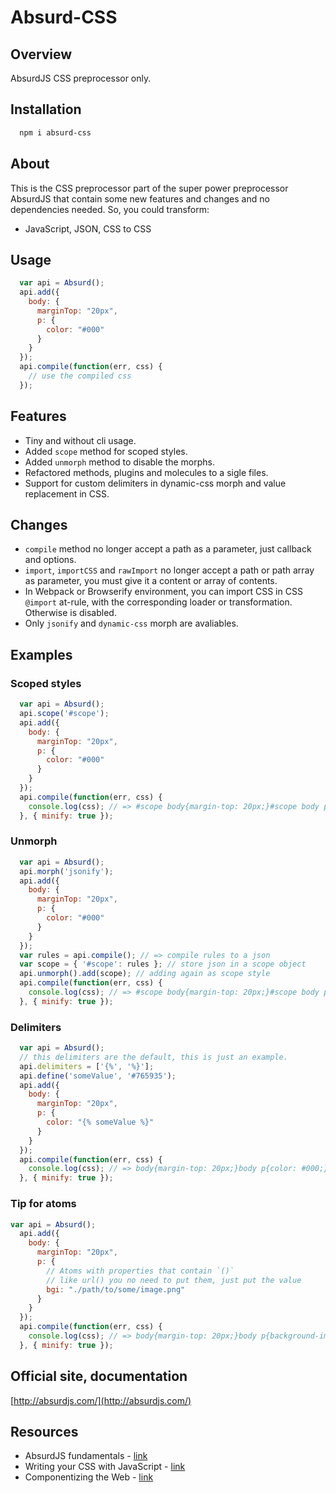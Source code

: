 # Absurd-CSS

## Overview

AbsurdJS CSS preprocessor only.

## Installation

```bash
  npm i absurd-css
```

## About

This is the CSS preprocessor part of the super power preprocessor AbsurdJS that contain 
some new features and changes and no dependencies needed. So, you could transform:

  - JavaScript, JSON, CSS to CSS

## Usage
```javascript
  var api = Absurd();
  api.add({
    body: {
      marginTop: "20px",
      p: {
        color: "#000"
      }
    }
  });
  api.compile(function(err, css) {
    // use the compiled css
  });
```

## Features

  - Tiny and without cli usage.
  - Added `scope` method for scoped styles.
  - Added `unmorph` method to disable the morphs.
  - Refactored methods, plugins and molecules to a sigle files.
  - Support for custom delimiters in dynamic-css morph and value replacement in CSS.

## Changes

  - `compile` method no longer accept a path as a parameter, just callback and options.
  - `import`, `importCSS` and `rawImport` no longer accept a path or path array as parameter, you must give it a content or array of contents.
  - In Webpack or Browserify environment, you can import CSS in CSS `@import` at-rule, with the corresponding loader or transformation. Otherwise is disabled.
  - Only `jsonify` and `dynamic-css` morph are avaliables.

## Examples

### Scoped styles

```javascript
  var api = Absurd();
  api.scope('#scope');
  api.add({
    body: {
      marginTop: "20px",
      p: {
        color: "#000"
      }
    }
  });
  api.compile(function(err, css) {
    console.log(css); // => #scope body{margin-top: 20px;}#scope body p{color: #000;}
  }, { minify: true });
```

### Unmorph

```javascript
  var api = Absurd();
  api.morph('jsonify');
  api.add({
    body: {
      marginTop: "20px",
      p: {
        color: "#000"
      }
    }
  });
  var rules = api.compile(); // => compile rules to a json
  var scope = { '#scope': rules }; // store json in a scope object
  api.unmorph().add(scope); // adding again as scope style
  api.compile(function(err, css) {
    console.log(css); // => #scope body{margin-top: 20px;}#scope body p{color: #000;}
  }, { minify: true });
```

### Delimiters

```javascript
  var api = Absurd();
  // this delimiters are the default, this is just an example.
  api.delimiters = ['{%', '%}'];
  api.define('someValue', '#765935');
  api.add({
    body: {
      marginTop: "20px",
      p: {
        color: "{% someValue %}"
      }
    }
  });
  api.compile(function(err, css) {
    console.log(css); // => body{margin-top: 20px;}body p{color: #000;}
  }, { minify: true });
```

### Tip for atoms

```javascript
var api = Absurd();
  api.add({
    body: {
      marginTop: "20px",
      p: {
        // Atoms with properties that contain `()`
        // like url() you no need to put them, just put the value 
        bgi: "./path/to/some/image.png"
      }
    }
  });
  api.compile(function(err, css) {
    console.log(css); // => body{margin-top: 20px;}body p{background-image: url(./path/to/some/image.png);}
  }, { minify: true });
```

## Official site, documentation

[http://absurdjs.com/](http://absurdjs.com/)

## Resources

  - AbsurdJS fundamentals - [link](http://krasimirtsonev.com/blog/article/AbsurdJS-fundamentals)
  - Writing your CSS with JavaScript - [link](http://davidwalsh.name/write-css-javascript)
  - Componentizing the Web - [link](http://code.tutsplus.com/tutorials/componentizing-the-web--cms-20602)
